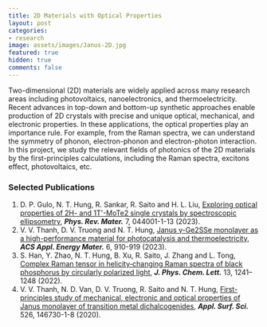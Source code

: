 ```yaml
---
title: 2D Materials with Optical Properties
layout: post
categories:
- research
image: assets/images/Janus-2D.jpg
featured: true
hidden: true
comments: false
---
```


Two-dimensional (2D) materials are widely applied across many research areas including photovoltaics, nanoelectronics, and thermoelectricity. Recent advances in top-down and bottom-up synthetic approaches enable production of 2D crystals with precise and unique optical, mechanical, and electronic properties. In these applications, the optical properties play an importance rule. For example, from the Raman spectra, we can understand the symmetry of phonon, electron-phonon and electron-photon interaction. In this project, we study the relevant fields of photonics of the 2D materials by the first-principles calculations, including the Raman spectra, excitons effect, photovoltaics, etc.

### Selected Publications
1. D. P. Gulo, N. T. Hung, R. Sankar, R. Saito and H. L. Liu, [Exploring optical properties of 2H- and 1T'-MoTe2 single crystals by spectroscopic ellipsometry](https://doi.org/10.1103/PhysRevMaterials.7.044001), ***Phys. Rev. Mater.*** 7, 044001-1-13 (2023).
2. V. V. Thanh, D. V. Truong and N. T. Hung, [Janus γ-Ge2SSe monolayer as a high-performance material for photocatalysis and thermoelectricity](https://pubs.acs.org/doi/10.1021/acsaem.2c03316), ***ACS Appl. Energy Mater.*** 6, 910-919 (2023).
3. S. Han, Y. Zhao, N. T. Hung, B. Xu, R. Saito, J. Zhang and L. Tong, [Complex Raman tensor in helicity‑changing Raman spectra of black phosphorus by circularly polarized light](https://doi.org/10.1021/acs.jpclett.1c03826), ***J. Phys. Chem. Lett.*** 13, 1241–1248 (2022).
4. V. V. Thanh, N. D. Van, D. V. Truong, R. Saito and N. T. Hung, [First-principles study of mechanical, electronic and optical properties of Janus monolayer of transition metal dichalcogenides](https://doi.org/10.1016/j.apsusc.2020.146730), ***Appl. Surf. Sci.*** 526, 146730-1-8 (2020).